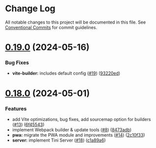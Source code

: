 # Change Log

All notable changes to this project will be documented in this file.
See [Conventional Commits](https://conventionalcommits.org) for commit guidelines.

# [0.19.0](https://github.com/tinijs/tinijs/compare/v0.18.0...v0.19.0) (2024-05-16)


### Bug Fixes

* **vite-builder:** includes default config ([#19](https://github.com/tinijs/tinijs/issues/19)) ([93220ed](https://github.com/tinijs/tinijs/commit/93220ede1ac18676995e14d5035dd965f1cb4ee2))





# [0.18.0](https://github.com/tinijs/tinijs/compare/v0.17.0...v0.18.0) (2024-05-01)


### Features

* add Vite optimizations, bug fixes, add sourcemap option for builders ([#13](https://github.com/tinijs/tinijs/issues/13)) ([6f45543](https://github.com/tinijs/tinijs/commit/6f4554346176deafb435988ed8cffbcb02453119))
* implement Webpack builder & update tools ([#8](https://github.com/tinijs/tinijs/issues/8)) ([8473adb](https://github.com/tinijs/tinijs/commit/8473adb9366954295589a9bb3c246693b8cb97cc))
* **pwa:** migrate the PWA module and improvements ([#14](https://github.com/tinijs/tinijs/issues/14)) ([2c10f33](https://github.com/tinijs/tinijs/commit/2c10f337b2efd0cb6890531ff0e4031894dacb61))
* **server:** implement Tini Server ([#18](https://github.com/tinijs/tinijs/issues/18)) ([c1a89a6](https://github.com/tinijs/tinijs/commit/c1a89a6df2b75dc2a1c2d12e17ba898d3b773ff4))
